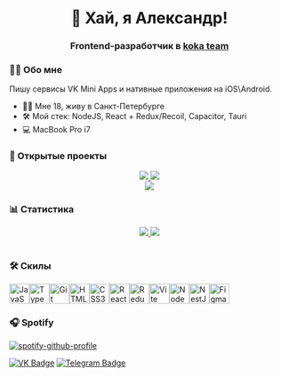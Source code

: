 <div id="header" align="center">
  <h1>👋 Хай, я Александр!</h1>
  <h3>
    Frontend-разработчик в <a href="https://vk.com/club207242736" target="_blank">koka team</a>
  </h3>
</div>

### 👨‍💻 Обо мне

Пишу сервисы VK Mini Apps и нативные приложения на iOS\Android.

- 🏃‍♂️ Мне 18, живу в Санкт-Петербурге
- 🛠️ Мой стек: NodeJS, React + Redux/Recoil, Capacitor, Tauri 
- 💻 MacBook Pro i7

### 💼 Открытые проекты
<div id="stats" align="center">
  <a href="https://github.com/reyzitwo/vk-mini-app-boilerplate">
    <img src="https://github-readme-stats-reyzitwos-projects.vercel.app/api/pin/?username=reyzitwo&repo=vk-mini-app-boilerplate&theme=nord&update=true&cache=false"/>
  <a/>
  
  <a href="https://github.com/kokateam/router-vkminiapps">
    <img src="https://github-readme-stats-reyzitwos-projects.vercel.app/api/pin/?username=kokateam&repo=router-vkminiapps&theme=nord"/>
  <a/>
</div>
<div id="stats" align="center">
  <a href="https://github.com/reyzitwo/autodeploy-git">
    <img src="https://github-readme-stats-reyzitwos-projects.vercel.app/api/pin/?username=reyzitwo&repo=autodeploy-git&theme=nord&update=true&cache=false"/>
  <a/>
</div>

### 📊 Статистика
<div id="stats" align="center">
  <a href="#">
    <img src="https://github-readme-stats-reyzitwos-projects.vercel.app/api?username=reyzitwo&show_icons=true&theme=nord"/>
  <a/>
	
  <a href="#">
    <img src="http://github-profile-summary-cards.vercel.app/api/cards/productive-time?username=reyzitwo&theme=nord_dark&utcOffset=3"/>
  <a/>
</div>

<br/>

### 🛠 Скилы

<p align="left">
<a href="https://developer.mozilla.org/en-US/docs/Web/JavaScript" target="_blank" rel="noreferrer"><img src="https://raw.githubusercontent.com/danielcranney/readme-generator/main/public/icons/skills/javascript-colored.svg" width="36" height="36" alt="JavaScript" /></a><a href="https://www.typescriptlang.org/" target="_blank" rel="noreferrer"><img src="https://raw.githubusercontent.com/danielcranney/readme-generator/main/public/icons/skills/typescript-colored.svg" width="36" height="36" alt="TypeScript" /></a><a href="https://git-scm.com/" target="_blank" rel="noreferrer"><img src="https://raw.githubusercontent.com/danielcranney/readme-generator/main/public/icons/skills/git-colored.svg" width="36" height="36" alt="Git" /></a><a href="https://developer.mozilla.org/en-US/docs/Glossary/HTML5" target="_blank" rel="noreferrer"><img src="https://raw.githubusercontent.com/danielcranney/readme-generator/main/public/icons/skills/html5-colored.svg" width="36" height="36" alt="HTML5" /></a><a href="https://www.w3.org/TR/CSS/#css" target="_blank" rel="noreferrer"><img src="https://raw.githubusercontent.com/danielcranney/readme-generator/main/public/icons/skills/css3-colored.svg" width="36" height="36" alt="CSS3" /></a><a href="https://reactjs.org/" target="_blank" rel="noreferrer"><img src="https://raw.githubusercontent.com/danielcranney/readme-generator/main/public/icons/skills/react-colored.svg" width="36" height="36" alt="React" /></a><a href="https://redux.js.org/" target="_blank" rel="noreferrer"><img src="https://raw.githubusercontent.com/danielcranney/readme-generator/main/public/icons/skills/redux-colored.svg" width="36" height="36" alt="Redux" /></a><a href="https://vitejs.dev/" target="_blank" rel="noreferrer"><img src="https://raw.githubusercontent.com/danielcranney/readme-generator/main/public/icons/skills/vite-colored.svg" width="36" height="36" alt="Vite" /></a><a href="https://nodejs.org/en/" target="_blank" rel="noreferrer"><img src="https://raw.githubusercontent.com/danielcranney/readme-generator/main/public/icons/skills/nodejs-colored.svg" width="36" height="36" alt="NodeJS" /></a><a href="https://docs.nestjs.com/" target="_blank" rel="noreferrer"><img src="https://raw.githubusercontent.com/danielcranney/readme-generator/main/public/icons/skills/nestjs-colored.svg" width="36" height="36" alt="NestJS" /></a><a href="https://www.figma.com/" target="_blank" rel="noreferrer"><img src="https://raw.githubusercontent.com/danielcranney/readme-generator/main/public/icons/skills/figma-colored.svg" width="36" height="36" alt="Figma" /></a>
</p>

### 🎧 Spotify
[![spotify-github-profile](https://spotify-github-profile.kittinanx.com/api/view?uid=31yocuvw7rs2pwrx7mhrxfelsada&cover_image=true&theme=default&show_offline=true&background_color=121212&interchange=true&bar_color=53b14f&bar_color_cover=true)](https://github.com/kittinan/spotify-github-profile)


[![VK Badge](https://img.shields.io/badge/VK-Profile-informational?style=flat&logo=vk&logoColor=white&color=0D76A8)](https://vk.com/id566935204)
[![Telegram Badge](https://img.shields.io/badge/Telegram-Write-informational?style=flat&logo=telegram&logoColor=white&color=0D76A8)](https://t.me/reyzitwo)
